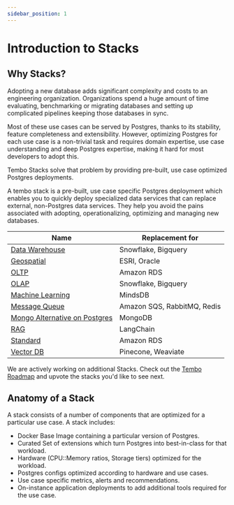 ```yaml
---
sidebar_position: 1
---
```


# Introduction to Stacks

## Why Stacks?

Adopting a new database adds significant complexity and costs to an engineering organization. Organizations spend a huge amount of time evaluating, benchmarking or migrating databases and setting up complicated pipelines keeping those databases in sync.

Most of these use cases can be served by Postgres, thanks to its stability, feature completeness and extensibility. However, optimizing Postgres for each use case is a non-trivial task and requires domain expertise, use case understanding and deep Postgres expertise, making it hard for most developers to adopt this.

Tembo Stacks solve that problem by providing pre-built, use case optimized Postgres deployments.

A tembo stack is a pre-built, use case specific Postgres deployment which enables you to quickly deploy specialized data services that can replace external, non-Postgres data services. They help you avoid the pains associated with adopting, operationalizing, optimizing and managing new databases.

| Name                                                            | Replacement for             |
| --------------------------------------------------------------- | --------------------------- |
| [Data Warehouse](/docs/stacks/datawarehouse)                    | Snowflake, Bigquery         |
| [Geospatial](/docs/stacks/geospatial)                           | ESRI, Oracle                |
| [OLTP](/docs/stacks/oltp)                                       | Amazon RDS                  |
| [OLAP](/docs/stacks/olap)                                       | Snowflake, Bigquery         |
| [Machine Learning](/docs/stacks/machine-learning)               | MindsDB                     |
| [Message Queue](/docs/stacks/message-queue)                     | Amazon SQS, RabbitMQ, Redis |
| [Mongo Alternative on Postgres](/docs/stacks/mongo-alternative) | MongoDB                     |
| [RAG](/docs/stacks/rag)                                         | LangChain                   |
| [Standard](/docs/stacks/standard)                               | Amazon RDS                  |
| [Vector DB](/docs/stacks/vector-db)                             | Pinecone, Weaviate          |

We are actively working on additional Stacks. Check out the [Tembo Roadmap](https://roadmap.tembo.io/roadmap) and upvote the stacks you'd like to see next.

## Anatomy of a Stack

A stack consists of a number of components that are optimized for a particular use case. A stack includes:

-   Docker Base Image containing a particular version of Postgres.
-   Curated Set of extensions which turn Postgres into best-in-class for that workload.
-   Hardware (CPU::Memory ratios, Storage tiers) optimized for the workload.
-   Postgres configs optimized according to hardware and use cases.
-   Use case specific metrics, alerts and recommendations.
-   On-instance application deployments to add additional tools required for the use case.
